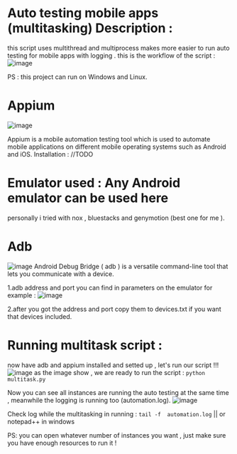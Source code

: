 # Auto testing mobile apps (multitasking) Description : 
this script uses multithread and multiprocess makes more easier to run auto testing for mobile apps with logging .
this is the workflow of the script : 
![image](https://github.com/user-attachments/assets/79c2e1c9-82c1-4de5-8ef3-7042e1d4693c)

PS : this project can run on Windows and Linux.

# Appium 

![image](https://github.com/user-attachments/assets/15b84812-a6bf-41a6-8b81-f437a720812a)

Appium is a mobile automation testing tool which is used to automate mobile applications on different mobile operating systems such as Android and iOS.
Installation : //TODO

# Emulator used : Any Android emulator can be used here
personally i tried with nox , bluestacks and genymotion (best one for me ).


# Adb 
![image](https://github.com/user-attachments/assets/8c3171f0-450f-4f3c-9f6f-53f7ae1bc81b)
Android Debug Bridge ( adb ) is a versatile command-line tool that lets you communicate with a device.

1.adb address and port you can find in parameters on the emulator for example : 
![image](https://github.com/user-attachments/assets/b550cfa9-e22c-4ec5-b03f-45216f709014)

2.after you got the address and port copy them to devices.txt if you want that devices included.


# Running multitask script : 

now have adb and appium installed and setted up , let's run our script !!!  
![image](https://github.com/user-attachments/assets/bfcfbdfa-52d0-44f8-a89d-57ddaecc36b1)
as the image show , we are ready to run the script : 
` python multitask.py `

Now you can see all instances are running the auto testing at the same time , meanwhile the logging is running too (automation.log).
![image](https://github.com/user-attachments/assets/3cbe6723-7716-4786-8b85-427365111d12)

Check log while the multitasking in running   : ` tail -f  automation.log ` || or notepad++ in windows  



PS: you can open whatever number of instances you want , just make sure you have enough resources to run it ! 

